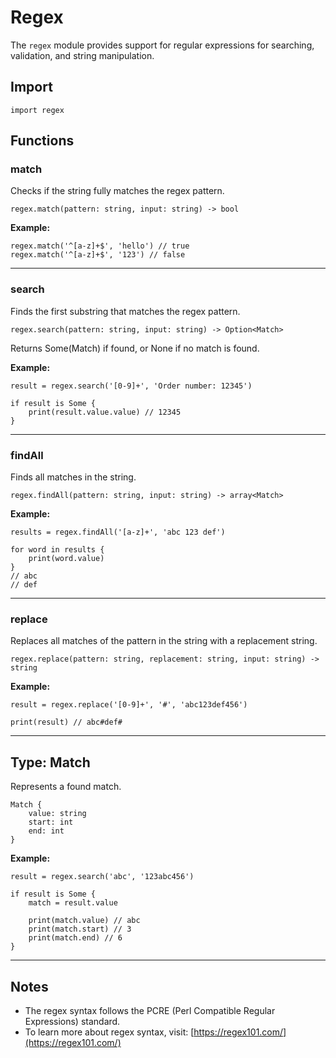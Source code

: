 # Regex

The `regex` module provides support for regular expressions for searching, validation, and string manipulation.

## Import

```ez
import regex
```

## Functions

### match

Checks if the string fully matches the regex pattern.

```ez
regex.match(pattern: string, input: string) -> bool
```

**Example:**

```ez
regex.match('^[a-z]+$', 'hello') // true
regex.match('^[a-z]+$', '123') // false
```

---

### search

Finds the first substring that matches the regex pattern.

```ez
regex.search(pattern: string, input: string) -> Option<Match>
```

Returns Some(Match) if found, or None if no match is found.

**Example:**

```ez
result = regex.search('[0-9]+', 'Order number: 12345')

if result is Some {
	print(result.value.value) // 12345
}
```

---

### findAll

Finds all matches in the string.

```ez
regex.findAll(pattern: string, input: string) -> array<Match>
```

**Example:**

```ez
results = regex.findAll('[a-z]+', 'abc 123 def')

for word in results {
	print(word.value)
}
// abc
// def
```

---

### replace

Replaces all matches of the pattern in the string with a replacement string.

```ez
regex.replace(pattern: string, replacement: string, input: string) -> string
```

**Example:**

```ez
result = regex.replace('[0-9]+', '#', 'abc123def456')

print(result) // abc#def#
```

---

## Type: Match

Represents a found match.

```ez
Match {
	value: string
	start: int
	end: int
}
```

**Example:**

```ez
result = regex.search('abc', '123abc456')

if result is Some {
	match = result.value

	print(match.value) // abc
	print(match.start) // 3
	print(match.end) // 6
}
```

---

## Notes

-   The regex syntax follows the PCRE (Perl Compatible Regular Expressions) standard.
-   To learn more about regex syntax, visit: [https://regex101.com/](https://regex101.com/)
